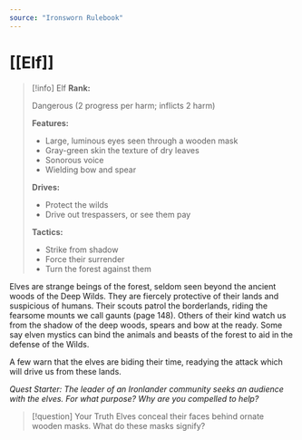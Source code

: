 ```yaml
---
source: "Ironsworn Rulebook"
---
```

# [[Elf]]

> [!info] Elf
> **Rank:**
> 
> Dangerous (2 progress per harm; inflicts 2 harm)
> 
> **Features:**
> 
> - Large, luminous eyes seen through a wooden mask
> - Gray-green skin the texture of dry leaves
> - Sonorous voice
> - Wielding bow and spear
> 
> **Drives:**
> 
> - Protect the wilds
> - Drive out trespassers, or see them pay
> 
> **Tactics:**
> 
> - Strike from shadow
> - Force their surrender
> - Turn the forest against them

Elves are strange beings of the forest, seldom seen beyond the ancient woods of the Deep Wilds. They are fiercely protective of their lands and suspicious of humans. Their scouts patrol the borderlands, riding the fearsome mounts we call gaunts (page 148). Others of their kind watch us from the shadow of the deep woods, spears and bow at the ready. Some say elven mystics can bind the animals and beasts of the forest to aid in the defense of the Wilds.

A few warn that the elves are biding their time, readying the attack which will drive us from these lands.

_Quest Starter: The leader of an Ironlander community seeks an audience with the elves. For what purpose? Why are you compelled to help?_


> [!question] Your Truth
> Elves conceal their faces behind ornate wooden masks. What do these masks signify?